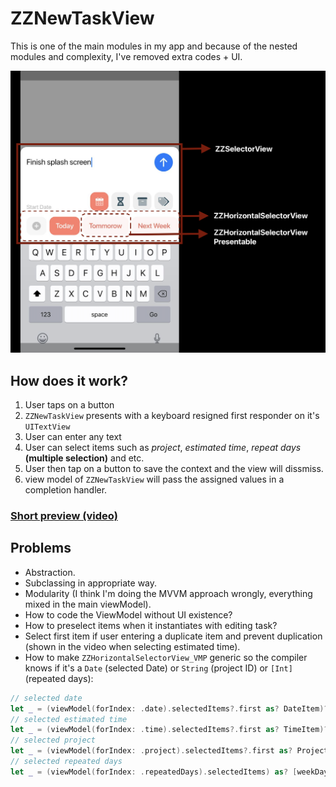 # ZZNewTaskView
This is one of the main modules in my app and because of the nested modules and complexity, I've removed extra codes + UI.

![Preview](/Resources/UI.png)

## How does it work?
1. User taps on a button
2. `ZZNewTaskView` presents with a keyboard resigned first responder on it's `UITextView`
3. User can enter any text
4. User can select items such as _project_, _estimated time_, _repeat days_ **(multiple selection)** and etc.
5. User then tap on a button to save the context and the view will dissmiss.
6. view model of `ZZNewTaskView` will pass the assigned values in a completion handler.

### [Short preview (video)](/Resources/Preview.MP4)

## Problems
- Abstraction.
- Subclassing in appropriate way.
- Modularity (I think I'm doing the MVVM approach wrongly, everything mixed in the main viewModel).
- How to code the ViewModel without UI existence?
- How to preselect items when it instantiates with editing task?
- Select first item if user entering a duplicate item and prevent duplication (shown in the video when selecting estimated time).
- How to make `ZZHorizontalSelectorView_VMP` generic so the compiler knows if it's a `Date` (selected Date) or `String` (project ID) or `[Int]` (repeated days):
``` Swift
// selected date
let _ = (viewModel(forIndex: .date).selectedItems?.first as? DateItem)?.date
// selected estimated time
let _ = (viewModel(forIndex: .time).selectedItems?.first as? TimeItem)?.time ?? 0
// selected project
let _ = (viewModel(forIndex: .project).selectedItems?.first as? Project)
// selected repeated days
let _ = (viewModel(forIndex: .repeatedDays).selectedItems) as? [weekDayItem]
```
